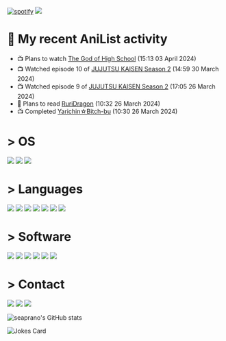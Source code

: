 [![spotify](https://api.statusbadges.me/badge/spotify/1017067177796456469)](https://api.statusbadges.me/openspotify/1017067177796456469) ![](https://komarev.com/ghpvc/?username=seaprano)

# 🌸 My recent AniList activity

<!-- ANILIST_ACTIVITY:start -->

-   📺 Plans to watch [The God of High School](https://anilist.co/anime/116006) (15:13 03 April 2024)
-   📺 Watched episode 10 of [JUJUTSU KAISEN Season 2](https://anilist.co/anime/145064) (14:59 30 March 2024)
-   📺 Watched episode 9 of [JUJUTSU KAISEN Season 2](https://anilist.co/anime/145064) (17:05 26 March 2024)
-   📖 Plans to read [RuriDragon](https://anilist.co/manga/150440) (10:32 26 March 2024)
-   📺 Completed [Yarichin☆Bitch-bu](https://anilist.co/anime/101374) (10:30 26 March 2024)

<!-- ANILIST_ACTIVITY:end -->

# > OS
![](https://img.shields.io/badge/Windows%2010-0078D6.svg?style=for-the-badge&logo=Windows-10&logoColor=white)
![](https://img.shields.io/badge/Linux-FCC624.svg?style=for-the-badge&logo=Linux&logoColor=black)
![](https://img.shields.io/badge/Ubuntu-E95420.svg?style=for-the-badge&logo=Ubuntu&logoColor=white)
# > Languages 
![](https://img.shields.io/badge/Astro-BC52EE.svg?style=for-the-badge&logo=Astro&logoColor=white)
![](https://img.shields.io/badge/CSS3-1572B6.svg?style=for-the-badge&logo=CSS3&logoColor=white)
![](https://img.shields.io/badge/HTML5-E34F26.svg?style=for-the-badge&logo=HTML5&logoColor=white)
![](https://img.shields.io/badge/Node.js-339933.svg?style=for-the-badge&logo=nodedotjs&logoColor=white)
![](https://img.shields.io/badge/Python-3776AB.svg?style=for-the-badge&logo=Python&logoColor=white)
![](https://img.shields.io/badge/Delphi-E62431.svg?style=for-the-badge&logo=Delphi&logoColor=white)
![](https://img.shields.io/badge/JavaScript-F7DF1E.svg?style=for-the-badge&logo=JavaScript&logoColor=black)
# > Software
![](https://img.shields.io/badge/Gamemaker-000000.svg?style=for-the-badge&logo=Gamemaker&logoColor=white)
![](https://img.shields.io/badge/Git-F05032.svg?style=for-the-badge&logo=Git&logoColor=white)
![](https://img.shields.io/badge/GNU%20Bash-4EAA25.svg?style=for-the-badge&logo=GNU-Bash&logoColor=white)
![](https://img.shields.io/badge/Visual%20Studio%20Code-007ACC.svg?style=for-the-badge&logo=Visual-Studio-Code&logoColor=white)
![](https://img.shields.io/badge/Sublime%20Text-FF9800.svg?style=for-the-badge&logo=Sublime-Text&logoColor=white)
![](https://img.shields.io/badge/RAD%20Studio-E62431.svg?style=for-the-badge&logo=RAD-Studio&logoColor=white)
# > Contact
[![](https://img.shields.io/badge/Disroot-50162D.svg?style=for-the-badge&logo=Disroot&logoColor=white)](mailto:seaprano@disroot.org)
[![](https://img.shields.io/badge/Discord-5865F2.svg?style=for-the-badge&logo=Discord&logoColor=white)](https://dsc.gg/eepy)
[![](https://img.shields.io/badge/X-000000.svg?style=for-the-badge&logo=X&logoColor=white)](https://x.com/seaprano)

![seaprano's GitHub stats](https://github-readme-stats.vercel.app/api?username=247ping&show_icons=true&bg_color=24273a&text_color=cad3f5&icon_color=c6a0f6&title_color=8bd5ca)

![Jokes Card](https://readme-jokes.vercel.app/api?hideBorder)

